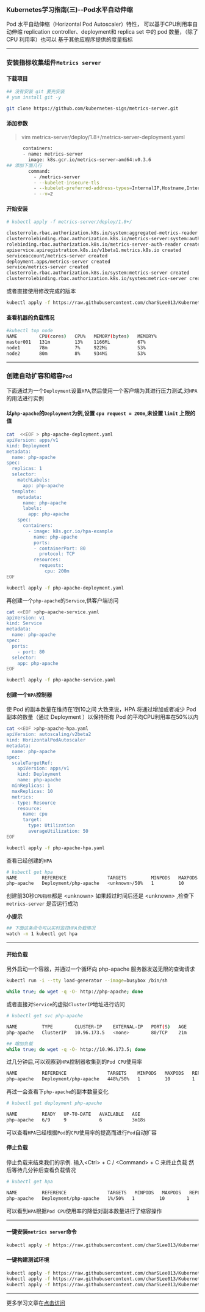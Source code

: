 ### Kubernetes学习指南(三)--Pod水平自动伸缩

Pod 水平自动伸缩（Horizontal Pod Autoscaler）特性， 可以基于CPU利用率自动伸缩 replication controller、deployment和 replica set 中的 pod 数量，（除了 CPU 利用率）也可以 基于其他应程序提供的度量指标

-----------------------------------
### 安装指标收集组件`Metrics server`

#### 下载项目

```Bash
## 没有安装 git 要先安装
# yum install git -y

git clone https://github.com/kubernetes-sigs/metrics-server.git
```

#### 添加参数
>vim metrics-server/deploy/1.8+/metrics-server-deployment.yaml
```Bash
      containers:
      - name: metrics-server
        image: k8s.gcr.io/metrics-server-amd64:v0.3.6
## 添加下面几行
        command:
          - /metrics-server
          - --kubelet-insecure-tls
          - --kubelet-preferred-address-types=InternalIP,Hostname,InternalDNS,ExternalDNS,ExternalIP
          - --v=2
```

#### 开始安装

```Bash
# kubectl apply -f metrics-server/deploy/1.8+/

clusterrole.rbac.authorization.k8s.io/system:aggregated-metrics-reader created
clusterrolebinding.rbac.authorization.k8s.io/metrics-server:system:auth-delegator created
rolebinding.rbac.authorization.k8s.io/metrics-server-auth-reader created
apiservice.apiregistration.k8s.io/v1beta1.metrics.k8s.io created
serviceaccount/metrics-server created
deployment.apps/metrics-server created
service/metrics-server created
clusterrole.rbac.authorization.k8s.io/system:metrics-server created
clusterrolebinding.rbac.authorization.k8s.io/system:metrics-server created
```

或者直接使用修改完成的版本

```Bash
kubectl apply -f https://raw.githubusercontent.com/charSLee013/Kubernetes-learn/master/chapter03/metrics-server-1.8.yaml
```

#### 查看机器的负载情况

```Bash
#kubectl top node
NAME        CPU(cores)   CPU%   MEMORY(bytes)   MEMORY%
master001   131m         13%    1166Mi          67%
node1       78m          7%     922Mi           53%
node2       80m          8%     934Mi           53%
```

-----------------------------------
### 创建自动扩容和缩容`Pod`

下面通过为一个`Deployment`设置`HPA`,然后使用一个客户端为其进行压力测试,对`HPA`的用法进行实例

#### 以`php-apache`的`Deployment`为例,设置 `cpu request = 200m`,未设置 `limit` 上限的值

```Bash
cat  <<EOF > php-apache-deployment.yaml
apiVersion: apps/v1
kind: Deployment
metadata:
  name: php-apache
spec:
  replicas: 1
  selector:
    matchLabels:
      app: php-apache
  template:
    metadata:
      name: php-apache
      labels:
        app: php-apache
    spec:
      containers:
        - image: k8s.gcr.io/hpa-example
          name: php-apache
          ports:
          - containerPort: 80
            protocol: TCP
          resources:
            requests:
              cpu: 200m
EOF

kubectl apply -f php-apache-deployment.yaml
```

再创建一个`php-apache`的`Service`,供客户端访问

```Bash
cat <<EOF >php-apache-service.yaml
apiVersion: v1
kind: Service
metadata:
  name: php-apache
spec:
  ports:
    - port: 80
  selector:
    app: php-apache
EOF

kubectl apply -f php-apache-service.yaml
```

#### 创建一个`HPA`控制器
使 Pod 的副本数量在维持在1到10之间
大致来说，HPA 将通过增加或者减少 Pod 副本的数量（通过 Deployment ）以保持所有 Pod 的平均CPU利用率在50%以内 

```Bash
cat <<EOF >php-apache-hpa.yaml
apiVersion: autoscaling/v2beta2
kind: HorizontalPodAutoscaler
metadata:
  name: php-apache
spec:
  scaleTargetRef:
    apiVersion: apps/v1
    kind: Deployment
    name: php-apache
  minReplicas: 1
  maxReplicas: 10
  metrics:
  - type: Resource
    resource:
      name: cpu
      target:
        type: Utilization
        averageUtilization: 50
EOF

kubectl apply -f php-apache-hpa.yaml
```

查看已经创建的`HPA`

```Bash
# kubectl get hpa
NAME         REFERENCE               TARGETS         MINPODS   MAXPODS   REPLICAS   AGE
php-apache   Deployment/php-apache   <unknown>/50%   1         10        0          10s
```

创建前30秒`CPU指标`都是 \<unknown\>
如果超过时间后还是 \<unknown\> ,检查下`metrics-server` 是否运行成功

**小提示**

```Bash
## 下面这条命令可以实时监控HPA负载情况
watch -n 1 kubectl get hpa
```

-----------------------------------
#### 开始负载
另外启动一个容器，并通过一个循环向 php-apache 服务器发送无限的查询请求

```Bash
kubectl run -i --tty load-generator --image=busybox /bin/sh

while true; do wget -q -O- http://php-apache; done
```

或者直接对`Service`的虚拟`ClusterIP`地址进行访问

```Bash
# kubectl get svc php-apache

NAME         TYPE        CLUSTER-IP    EXTERNAL-IP   PORT(S)   AGE
php-apache   ClusterIP   10.96.173.5   <none>        80/TCP    21m

## 增加负载
while true; do wget -q -O- http://10.96.173.5; done
```

过几分钟后,可以观察到`HPA`控制器收集到的`Pod CPU`使用率

```Bash
NAME         REFERENCE               TARGETS    MINPODS   MAXPODS   REPLICAS   AGE
php-apache   Deployment/php-apache   448%/50%   1         10        1          23m
```

再过一会查看下`php-apache`的副本数量变化

```Bash
# kubectl get deployment php-apache

NAME         READY   UP-TO-DATE   AVAILABLE   AGE
php-apache   6/9     9            6           3m18s
```

可以查看`HPA`已经根据`Pod`的`CPU`使用率的提高而进行`Pod`自动扩容

#### 停止负载
停止负载来结束我们的示例.
输入\<Ctrl\> + C / \<Command\> + C 来终止负载
然后等待几分钟后查看负载情况

```Bash
# kubectl get hpa

NAME         REFERENCE               TARGETS   MINPODS   MAXPODS   REPLICAS   AGE
php-apache   Deployment/php-apache   1%/50%   1         10        1          31m
```

可以看到`HPA`根据`Pod CPU`使用率的降低对副本数量进行了缩容操作

-----------------------------------
#### 一键安装`metrics server`命令

```Bash
kubectl apply -f https://raw.githubusercontent.com/charSLee013/Kubernetes-learn/master/chapter03/metrics-server-1.8.yaml
```

#### 一键构建测试环境
```Bash
kubectl apply -f https://raw.githubusercontent.com/charSLee013/Kubernetes-learn/master/chapter03/php-apache/php-apache-deployment.yaml 
kubectl apply -f https://raw.githubusercontent.com/charSLee013/Kubernetes-learn/master/chapter03/php-apache/php-apache-service.yaml
kubectl apply -f https://raw.githubusercontent.com/charSLee013/Kubernetes-learn/master/chapter03/php-apache/php-apache-hpa.yaml
```

-----------------------------------
更多学习文章在[点击访问](https://github.com/charSLee013/Kubernetes-learn)